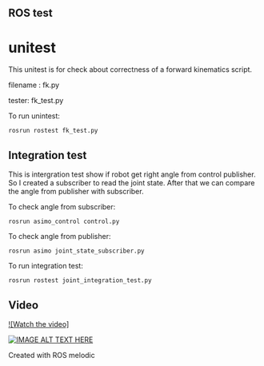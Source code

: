 ## ROS test

# unitest
This unitest is for check about correctness of a forward kinematics script.

filename : fk.py

tester: fk_test.py
 
To run unintest: 

	rosrun rostest fk_test.py

## Integration test

This is intergration test show if robot get right angle from control publisher. So I created a subscriber to read the joint state. After that we can compare the angle from publisher with subscriber.

To check angle from subscriber:
	
	rosrun asimo_control control.py

To check angle from publisher:
	
	rosrun asimo joint_state_subscriber.py

To run integration test: 
	
	rosrun rostest joint_integration_test.py

## Video 

[![Watch the video]](https://www.youtube.com/watch?v=D0a5ea_kOAI)

[![IMAGE ALT TEXT HERE](http://img.youtube.com/vi/D0a5ea_kOAI/0.jpg)](https://www.youtube.com/watch?v=D0a5ea_kOAI)

Created with ROS melodic 

